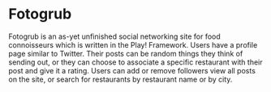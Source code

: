 Fotogrub
====

Fotogrub is an as-yet unfinished social networking site for food connoisseurs which is written in the Play! Framework. Users have a profile page similar to Twitter. Their posts can be random things they think of sending out, or they can choose to associate a specific restaurant with their post and give it a rating. Users can add or remove followers view all posts on the site, or search for restaurants by restaurant name or by city.
